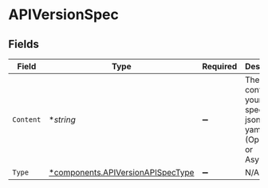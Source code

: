 # APIVersionSpec


## Fields

| Field                                                                                                                                                                                      | Type                                                                                                                                                                                       | Required                                                                                                                                                                                   | Description                                                                                                                                                                                | Example                                                                                                                                                                                    |
| ------------------------------------------------------------------------------------------------------------------------------------------------------------------------------------------ | ------------------------------------------------------------------------------------------------------------------------------------------------------------------------------------------ | ------------------------------------------------------------------------------------------------------------------------------------------------------------------------------------------ | ------------------------------------------------------------------------------------------------------------------------------------------------------------------------------------------ | ------------------------------------------------------------------------------------------------------------------------------------------------------------------------------------------ |
| `Content`                                                                                                                                                                                  | **string*                                                                                                                                                                                  | :heavy_minus_sign:                                                                                                                                                                         | The raw content of your API spec, in json or yaml format (OpenAPI or AsyncAPI).<br/>                                                                                                       | {"openapi":"3.0.3","info":{"title":"Example API","version":"1.0.0"},"paths":{"/example":{"get":{"summary":"Example endpoint","responses":{"200":{"description":"Successful response"}}}}}} |
| `Type`                                                                                                                                                                                     | [*components.APIVersionAPISpecType](../../models/components/apiversionapispectype.md)                                                                                                      | :heavy_minus_sign:                                                                                                                                                                         | N/A                                                                                                                                                                                        | oas3                                                                                                                                                                                       |